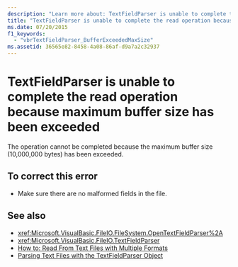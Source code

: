 ```yaml
---
description: "Learn more about: TextFieldParser is unable to complete the read operation because maximum buffer size has been exceeded"
title: "TextFieldParser is unable to complete the read operation because maximum buffer size has been exceeded"
ms.date: 07/20/2015
f1_keywords: 
  - "vbrTextFieldParser_BufferExceededMaxSize"
ms.assetid: 36565e82-8458-4a08-86af-d9a7a2c32937
---
```

# TextFieldParser is unable to complete the read operation because maximum buffer size has been exceeded

The operation cannot be completed because the maximum buffer size (10,000,000 bytes) has been exceeded.  
  
## To correct this error  
  
- Make sure there are no malformed fields in the file.  
  
## See also

- <xref:Microsoft.VisualBasic.FileIO.FileSystem.OpenTextFieldParser%2A>
- <xref:Microsoft.VisualBasic.FileIO.TextFieldParser>
- [How to: Read From Text Files with Multiple Formats](../../developing-apps/programming/drives-directories-files/how-to-read-from-text-files-with-multiple-formats.md)
- [Parsing Text Files with the TextFieldParser Object](../../developing-apps/programming/drives-directories-files/parsing-text-files-with-the-textfieldparser-object.md)
